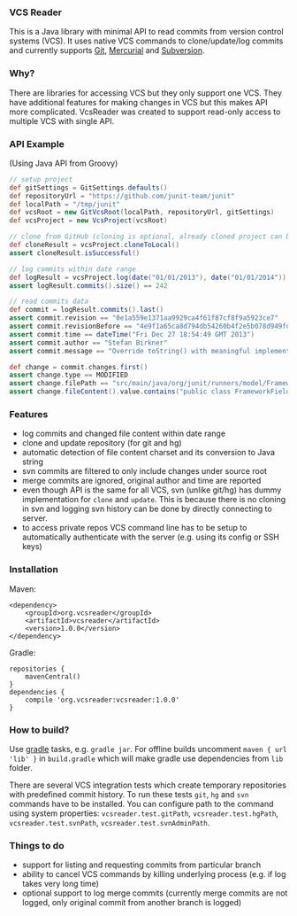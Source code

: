 ### VCS Reader
This is a Java library with minimal API to read commits from version control systems (VCS).
It uses native VCS commands to clone/update/log commits and currently supports 
[Git](https://git-scm.com/), 
[Mercurial](https://www.mercurial-scm.org/) and 
[Subversion](https://subversion.apache.org/).


### Why?
There are libraries for accessing VCS but they only support one VCS.
They have additional features for making changes in VCS but this makes API more complicated.
VcsReader was created to support read-only access to multiple VCS with single API.


### API Example
(Using Java API from Groovy)
```groovy
// setup project
def gitSettings = GitSettings.defaults()
def repositoryUrl = "https://github.com/junit-team/junit"
def localPath = "/tmp/junit"
def vcsRoot = new GitVcsRoot(localPath, repositoryUrl, gitSettings)
def vcsProject = new VcsProject(vcsRoot)

// clone from GitHub (cloning is optional, already cloned project can be used)
def cloneResult = vcsProject.cloneToLocal()
assert cloneResult.isSuccessful()

// log commits within date range
def logResult = vcsProject.log(date("01/01/2013"), date("01/01/2014"))
assert logResult.commits().size() == 242

// read commits data
def commit = logResult.commits().last()
assert commit.revision == "0e1a559e1371aa9929ca4f61f87cf8f9a5923ce7"
assert commit.revisionBefore == "4e9f1a65ca8d794db54260b4f2e5b078d949fdda"
assert commit.time == dateTime("Fri Dec 27 18:54:49 GMT 2013")
assert commit.author == "Stefan Birkner"
assert commit.message == "Override toString() with meaningful implementation.\n\nThe new implementation provides more useful information."

def change = commit.changes.first()
assert change.type == MODIFIED
assert change.filePath == "src/main/java/org/junit/runners/model/FrameworkField.java"
assert change.fileContent().value.contains("public class FrameworkField")
```


### Features
 - log commits and changed file content within date range
 - clone and update repository (for git and hg)
 - automatic detection of file content charset and its conversion to Java string
 - svn commits are filtered to only include changes under source root
 - merge commits are ignored, original author and time are reported
 - even though API is the same for all VCS, svn (unlike git/hg) has dummy implementation for `clone` and `update`.
   This is because there is no cloning in svn and logging svn history can be done by directly connecting to server.
 - to access private repos VCS command line has to be setup to automatically authenticate with the server (e.g. using its config or SSH keys)


### Installation
Maven:
```
<dependency>
    <groupId>org.vcsreader</groupId>
    <artifactId>vcsreader</artifactId>
    <version>1.0.0</version>
</dependency>
```
Gradle:
```
repositories {
    mavenCentral()
}
dependencies {
	compile 'org.vcsreader:vcsreader:1.0.0'
}

```


### How to build?
Use [gradle](http://gradle.org/) tasks, e.g. `gradle jar`.
For offline builds uncomment `maven { url 'lib' }` in `build.gradle`
which will make gradle use dependencies from ``lib`` folder.

There are several VCS integration tests which create temporary repositories with predefined commit history.
To run these tests `git`, `hg` and `svn` commands have to be installed.
You can configure path to the command using system properties:
`vcsreader.test.gitPath`, `vcsreader.test.hgPath`, `vcsreader.test.svnPath`, `vcsreader.test.svnAdminPath`.


### Things to do
 - support for listing and requesting commits from particular branch
 - ability to cancel VCS commands by killing underlying process (e.g. if log takes very long time)
 - optional support to log merge commits (currently merge commits are not logged, only original commit from another branch is logged)
